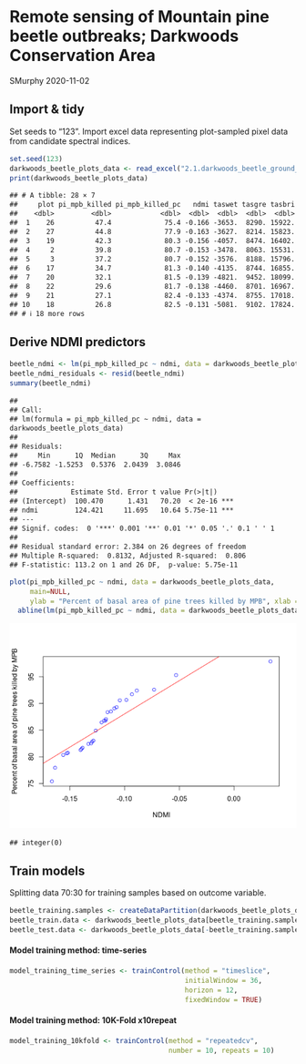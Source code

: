 Remote sensing of Mountain pine beetle outbreaks; Darkwoods Conservation
Area
================
SMurphy
2020-11-02

## Import & tidy

Set seeds to “123”. Import excel data representing plot-sampled pixel
data from candidate spectral indices.

``` r
set.seed(123) 
darkwoods_beetle_plots_data <- read_excel("2.1.darkwoods_beetle_ground_plots.xlsx")
print(darkwoods_beetle_plots_data)
```

    ## # A tibble: 28 × 7
    ##     plot pi_mpb_killed pi_mpb_killed_pc   ndmi taswet tasgre tasbri
    ##    <dbl>         <dbl>            <dbl>  <dbl>  <dbl>  <dbl>  <dbl>
    ##  1    26          47.4             75.4 -0.166 -3653.  8290. 15922.
    ##  2    27          44.8             77.9 -0.163 -3627.  8214. 15823.
    ##  3    19          42.3             80.3 -0.156 -4057.  8474. 16402.
    ##  4     2          39.8             80.7 -0.153 -3478.  8063. 15531.
    ##  5     3          37.2             80.7 -0.152 -3576.  8188. 15796.
    ##  6    17          34.7             81.3 -0.140 -4135.  8744. 16855.
    ##  7    20          32.1             81.5 -0.139 -4821.  9452. 18099.
    ##  8    22          29.6             81.7 -0.138 -4460.  8701. 16967.
    ##  9    21          27.1             82.4 -0.133 -4374.  8755. 17018.
    ## 10    18          26.8             82.5 -0.131 -5081.  9102. 17824.
    ## # ℹ 18 more rows

## Derive NDMI predictors

``` r
beetle_ndmi <- lm(pi_mpb_killed_pc ~ ndmi, data = darkwoods_beetle_plots_data)
beetle_ndmi_residuals <- resid(beetle_ndmi)
summary(beetle_ndmi)
```

    ## 
    ## Call:
    ## lm(formula = pi_mpb_killed_pc ~ ndmi, data = darkwoods_beetle_plots_data)
    ## 
    ## Residuals:
    ##     Min      1Q  Median      3Q     Max 
    ## -6.7582 -1.5253  0.5376  2.0439  3.0846 
    ## 
    ## Coefficients:
    ##             Estimate Std. Error t value Pr(>|t|)    
    ## (Intercept)  100.470      1.431   70.20  < 2e-16 ***
    ## ndmi         124.421     11.695   10.64 5.75e-11 ***
    ## ---
    ## Signif. codes:  0 '***' 0.001 '**' 0.01 '*' 0.05 '.' 0.1 ' ' 1
    ## 
    ## Residual standard error: 2.384 on 26 degrees of freedom
    ## Multiple R-squared:  0.8132, Adjusted R-squared:  0.806 
    ## F-statistic: 113.2 on 1 and 26 DF,  p-value: 5.75e-11

``` r
plot(pi_mpb_killed_pc ~ ndmi, data = darkwoods_beetle_plots_data, 
     main=NULL, 
     ylab = "Percent of basal area of pine trees killed by MPB", xlab = "NDMI", col="blue") +
  abline(lm(pi_mpb_killed_pc ~ ndmi, data = darkwoods_beetle_plots_data), col = "red")
```

![](darkwoods_beetles_files/figure-gfm/unnamed-chunk-2-1.png)<!-- -->

    ## integer(0)

## Train models

Splitting data 70:30 for training samples based on outcome variable.

``` r
beetle_training.samples <- createDataPartition(darkwoods_beetle_plots_data$pi_mpb_killed, p=0.70, list = FALSE)
beetle_train.data <- darkwoods_beetle_plots_data[beetle_training.samples, ]
beetle_test.data <- darkwoods_beetle_plots_data[-beetle_training.samples, ]
```

#### Model training method: time-series

``` r
model_training_time_series <- trainControl(method = "timeslice",
                                           initialWindow = 36,
                                           horizon = 12,
                                           fixedWindow = TRUE)
```

#### Model training method: 10K-Fold x10repeat

``` r
model_training_10kfold <- trainControl(method = "repeatedcv", 
                                       number = 10, repeats = 10)
```
